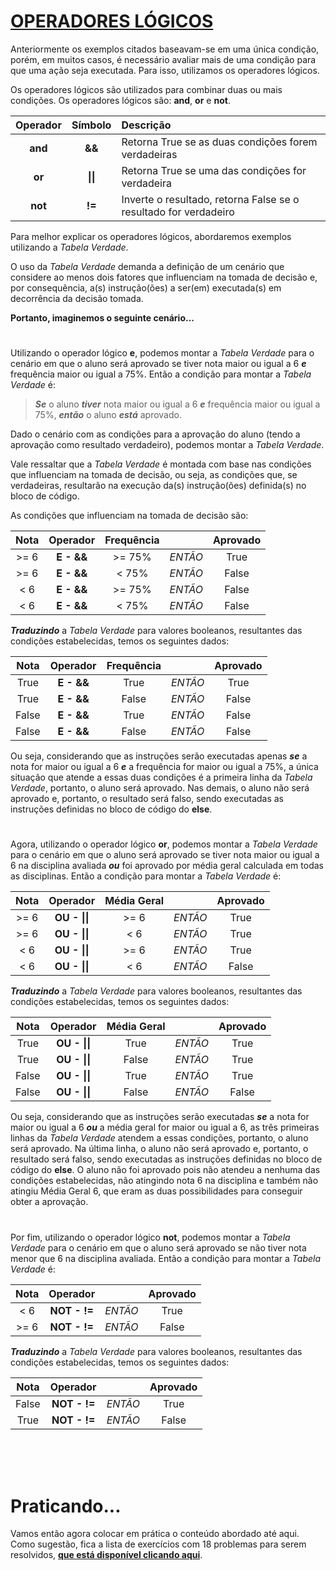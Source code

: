 # <u>**OPERADORES LÓGICOS**</u>

Anteriormente os exemplos citados baseavam-se em uma única condição, porém, em muitos casos, é necessário avaliar mais de uma condição para que uma ação seja executada. Para isso, utilizamos os operadores lógicos.

Os operadores lógicos são utilizados para combinar duas ou mais condições. Os operadores lógicos são: **and**, **or** e **not**.

| Operador | Símbolo | Descrição |
| :---: | :---: | :--- |
| **and** | **&&** | Retorna True se as duas condições forem verdadeiras |
| **or** | **\|\|** | Retorna True se uma das condições for verdadeira |
| **not** | **!=** | Inverte o resultado, retorna False se o resultado for verdadeiro |

Para melhor explicar os operadores lógicos, abordaremos exemplos utilizando a _Tabela Verdade_.

O uso da _Tabela Verdade_ demanda a definição de um cenário que considere ao menos dois fatores que influenciam na tomada de decisão e, por consequência, a(s) instrução(ões) a ser(em) executada(s) em decorrência da decisão tomada.

**Portanto, imaginemos o seguinte cenário...**

#

Utilizando o operador lógico **e**, podemos montar a _Tabela Verdade_ para o cenário em que o aluno será aprovado se tiver nota maior ou igual a 6 **_e_** frequência maior ou igual a 75%. Então a condição para montar a _Tabela Verdade_ é:

> **_Se_** o aluno **_tiver_** nota maior ou igual a 6 **_e_** frequência maior ou igual a 75%, **_então_** o aluno **_está_** aprovado.

Dado o cenário com as condições para a aprovação do aluno (tendo a aprovação como resultado verdadeiro), podemos montar a _Tabela Verdade_.

Vale ressaltar que a _Tabela Verdade_ é montada com base nas condições que influenciam na tomada de decisão, ou seja, as condições que, se verdadeiras, resultarão na execução da(s) instrução(ões) definida(s) no bloco de código.

As condições que influenciam na tomada de decisão são:

| Nota | Operador | Frequência |  | Aprovado |
| :---: | :---: | :---: | :---: | :---: |
| >= 6 | **E - &&** | >= 75% | *ENTÃO* | True |
| >= 6 | **E - &&** | < 75% | *ENTÃO* | False |
| < 6 | **E - &&** | >= 75% | *ENTÃO* | False |
| < 6 | **E - &&** | < 75% | *ENTÃO* | False |

___Traduzindo___ a _Tabela Verdade_ para valores booleanos, resultantes das condições estabelecidas, temos os seguintes dados:

| Nota | Operador | Frequência |  | Aprovado |
| :---: | :---: | :---: | :---: | :---: |
| True | **E - &&** | True | *ENTÃO* |True |
| True | **E - &&** | False | *ENTÃO* | False |
| False | **E - &&** | True | *ENTÃO* | False |
| False | **E - &&** | False | *ENTÃO* | False |


Ou seja, considerando que as instruções serão executadas apenas **_se_** a nota for maior ou igual a 6 **_e_** a frequência for maior ou igual a 75%, a única situação que atende a essas duas condições é a primeira linha da _Tabela Verdade_, portanto, o aluno será aprovado. Nas demais, o aluno não será aprovado e, portanto, o resultado será falso, sendo executadas as instruções definidas no bloco de código do **else**.

#

Agora, utilizando o operador lógico **or**, podemos montar a _Tabela Verdade_ para o cenário em que o aluno será aprovado se tiver nota maior ou igual a 6 na disciplina avaliada **_ou_** foi aprovado por média geral calculada em todas as disciplinas. Então a condição para montar a _Tabela Verdade_ é:

| Nota | Operador | Média Geral |  | Aprovado |
| :---: | :---: | :---: | :---: | :---: |
| >= 6 | **OU - \|\|** | >= 6 | *ENTÃO* | True |
| >= 6 | **OU - \|\|** | < 6 | *ENTÃO* | True |
| < 6 | **OU - \|\|** | >= 6 | *ENTÃO* | True |
| < 6 | **OU - \|\|** | < 6 | *ENTÃO* | False |

___Traduzindo___ a _Tabela Verdade_ para valores booleanos, resultantes das condições estabelecidas, temos os seguintes dados:

| Nota | Operador | Média Geral |  | Aprovado |
| :---: | :---: | :---: | :---: | :---: |
| True | **OU - \|\|** | True | *ENTÃO* | True |
| True | **OU - \|\|** | False | *ENTÃO* | True |
| False | **OU - \|\|** | True | *ENTÃO* | True |
| False | **OU - \|\|** | False | *ENTÃO* | False |

Ou seja, considerando que as instruções serão executadas **_se_** a nota for maior ou igual a 6 **_ou_** a média geral for maior ou igual a 6, as três primeiras linhas da _Tabela Verdade_ atendem a essas condições, portanto, o aluno será aprovado. Na última linha, o aluno não será aprovado e, portanto, o resultado será falso, sendo executadas as instruções definidas no bloco de código do **else**. O aluno não foi aprovado pois não atendeu a nenhuma das condições estabelecidas, não atingindo nota 6 na disciplina e também não atingiu Média Geral 6, que eram as duas possibilidades para conseguir obter a aprovação.

#

Por fim, utilizando o operador lógico **not**, podemos montar a _Tabela Verdade_ para o cenário em que o aluno será aprovado se não tiver nota menor que 6 na disciplina avaliada. Então a condição para montar a _Tabela Verdade_ é:

| Nota | Operador |  | Aprovado |
| :---: | :---: | :---: | :---: |
| < 6 | **NOT - !=** | *ENTÃO* | True |
| >= 6 | **NOT - !=** | *ENTÃO* | False |

___Traduzindo___ a _Tabela Verdade_ para valores booleanos, resultantes das condições estabelecidas, temos os seguintes dados:

| Nota | Operador |  | Aprovado |
| :---: | :---: | :---: | :---: |
| False | **NOT - !=** | *ENTÃO* | True |
| True | **NOT - !=** | *ENTÃO* | False |

<br>
<br>
<br>

# **Praticando...**

Vamos então agora colocar em prática o conteúdo abordado até aqui. Como sugestão, fica a lista de exercícios com 18 problemas para serem resolvidos, [**que está disponível clicando aqui**](../03_01_02_listaExercicios/README.md).

#